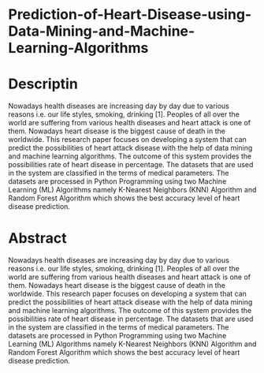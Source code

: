 # Prediction-of-Heart-Disease-using-Data-Mining-and-Machine-Learning-Algorithms
# Descriptin
Nowadays health diseases are increasing day by day due to various reasons i.e. our life styles, smoking, drinking [1]. Peoples of all over the world are suffering from various health diseases and heart attack is one of them. Nowadays heart disease is the biggest cause of death in the worldwide. This research paper focuses on developing a system that can predict the possibilities of heart attack disease with the help of data mining and machine learning algorithms. The outcome of this system provides the possibilities rate of heart disease in percentage. The datasets that are used in the system are classified in the terms of medical parameters. The datasets are processed in Python Programming using two Machine Learning (ML) Algorithms namely K-Nearest Neighbors (KNN) Algorithm and Random Forest Algorithm which shows the best accuracy level of heart disease prediction.
# Abstract
Nowadays health diseases are increasing day by day due to various reasons i.e. our life styles, smoking, drinking [1]. Peoples of all over the world are suffering from various health diseases and heart attack is one of them. Nowadays heart disease is the biggest cause of death in the worldwide. This research paper focuses on developing a system that can predict the possibilities of heart attack disease with the help of data mining and machine learning algorithms. The outcome of this system provides the possibilities rate of heart disease in percentage. The datasets that are used in the system are classified in the terms of medical parameters. The datasets are processed in Python Programming using two Machine Learning (ML) Algorithms namely K-Nearest Neighbors (KNN) Algorithm and Random Forest Algorithm which shows the best accuracy level of heart disease prediction.
